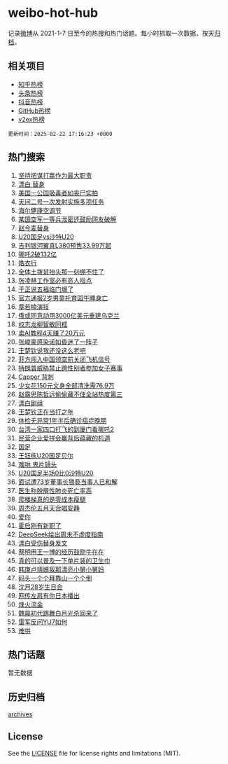 # weibo-hot-hub

记录[微博](https://www.weibo.com)从 2021-1-7 日至今的热搜和热门话题。每小时抓取一次数据，按天[归档](archives)。

## 相关项目

- [知乎热榜](https://github.com/lonnyzhang423/zhihu-hot-hub)
- [头条热榜](https://github.com/lonnyzhang423/toutiao-hot-hub)
- [抖音热榜](https://github.com/lonnyzhang423/douyin-hot-hub)
- [GitHub热榜](https://github.com/lonnyzhang423/github-hot-hub)
- [v2ex热榜](https://github.com/lonnyzhang423/v2ex-hot-hub)


`更新时间：2025-02-22 17:16:23 +0800`

## 热门搜索

1. [坚持把谋打赢作为最大职责](https://m.weibo.cn/search?containerid=100103type%3D1%26t%3D10%26q%3D%23%E5%9D%9A%E6%8C%81%E6%8A%8A%E8%B0%8B%E6%89%93%E8%B5%A2%E4%BD%9C%E4%B8%BA%E6%9C%80%E5%A4%A7%E8%81%8C%E8%B4%A3%23&stream_entry_id=51&isnewpage=1&extparam=seat%3D1%26cate%3D10103%26filter_type%3Drealtimehot%26stream_entry_id%3D51%26c_type%3D51%26pos%3D0%26q%3D%2523%25E5%259D%259A%25E6%258C%2581%25E6%258A%258A%25E8%25B0%258B%25E6%2589%2593%25E8%25B5%25A2%25E4%25BD%259C%25E4%25B8%25BA%25E6%259C%2580%25E5%25A4%25A7%25E8%2581%258C%25E8%25B4%25A3%2523%26dgr%3D0%26display_time%3D1740215782%26pre_seqid%3D174021578257808739409)
1. [漂白 替身](https://m.weibo.cn/search?containerid=100103type%3D1%26t%3D10%26q%3D%E6%BC%82%E7%99%BD+%E6%9B%BF%E8%BA%AB&stream_entry_id=31&isnewpage=1&extparam=seat%3D1%26filter_type%3Drealtimehot%26c_type%3D31%26flag%3D4%26cate%3D5001%26lcate%3D5001%26band_rank%3D1%26stream_entry_id%3D31%26q%3D%25E6%25BC%2582%25E7%2599%25BD%2520%25E6%259B%25BF%25E8%25BA%25AB%26dgr%3D0%26realpos%3D1%26pos%3D0%26display_time%3D1740215782%26pre_seqid%3D174021578257808739409)
1. [美国一公园吸毒者如丧尸实拍](https://m.weibo.cn/search?containerid=100103type%3D1%26t%3D10%26q%3D%23%E7%BE%8E%E5%9B%BD%E4%B8%80%E5%85%AC%E5%9B%AD%E5%90%B8%E6%AF%92%E8%80%85%E5%A6%82%E4%B8%A7%E5%B0%B8%E5%AE%9E%E6%8B%8D%23&stream_entry_id=31&isnewpage=1&extparam=seat%3D1%26filter_type%3Drealtimehot%26c_type%3D31%26flag%3D0%26cate%3D5001%26lcate%3D5001%26band_rank%3D2%26stream_entry_id%3D31%26q%3D%2523%25E7%25BE%258E%25E5%259B%25BD%25E4%25B8%2580%25E5%2585%25AC%25E5%259B%25AD%25E5%2590%25B8%25E6%25AF%2592%25E8%2580%2585%25E5%25A6%2582%25E4%25B8%25A7%25E5%25B0%25B8%25E5%25AE%259E%25E6%258B%258D%2523%26dgr%3D0%26realpos%3D2%26pos%3D1%26display_time%3D1740215782%26pre_seqid%3D174021578257808739409)
1. [天问二号一次发射实施多项任务](https://m.weibo.cn/search?containerid=100103type%3D1%26t%3D10%26q%3D%23%E5%A4%A9%E9%97%AE%E4%BA%8C%E5%8F%B7%E4%B8%80%E6%AC%A1%E5%8F%91%E5%B0%84%E5%AE%9E%E6%96%BD%E5%A4%9A%E9%A1%B9%E4%BB%BB%E5%8A%A1%23&stream_entry_id=31&isnewpage=1&extparam=seat%3D1%26filter_type%3Drealtimehot%26c_type%3D31%26flag%3D1%26cate%3D5001%26lcate%3D5001%26band_rank%3D3%26stream_entry_id%3D31%26q%3D%2523%25E5%25A4%25A9%25E9%2597%25AE%25E4%25BA%258C%25E5%258F%25B7%25E4%25B8%2580%25E6%25AC%25A1%25E5%258F%2591%25E5%25B0%2584%25E5%25AE%259E%25E6%2596%25BD%25E5%25A4%259A%25E9%25A1%25B9%25E4%25BB%25BB%25E5%258A%25A1%2523%26dgr%3D0%26realpos%3D3%26pos%3D2%26display_time%3D1740215782%26pre_seqid%3D174021578257808739409)
1. [海尔健康空调节](https://m.weibo.cn/search?containerid=100103type%3D1%26t%3D10%26q%3D%23%E6%B5%B7%E5%B0%94%E5%81%A5%E5%BA%B7%E7%A9%BA%E8%B0%83%E8%8A%82%23&stream_entry_id=31&isnewpage=1&extparam=seat%3D1%26adid%3D276473%26filter_type%3Drealtimehot%26topic_ad%3D1%26c_type%3D31%26cate%3D5001%26lcate%3D5001%26band_rank%3D4%26stream_entry_id%3D31%26pos%3D3%26is_ad_pos%3D1%26q%3D%2523%25E6%25B5%25B7%25E5%25B0%2594%25E5%2581%25A5%25E5%25BA%25B7%25E7%25A9%25BA%25E8%25B0%2583%25E8%258A%2582%2523%26dgr%3D0%26display_time%3D1740215782%26pre_seqid%3D174021578257808739409)
1. [某国空军一等兵泄密还鼓励网友破解](https://m.weibo.cn/search?containerid=100103type%3D1%26t%3D10%26q%3D%23%E6%9F%90%E5%9B%BD%E7%A9%BA%E5%86%9B%E4%B8%80%E7%AD%89%E5%85%B5%E6%B3%84%E5%AF%86%E8%BF%98%E9%BC%93%E5%8A%B1%E7%BD%91%E5%8F%8B%E7%A0%B4%E8%A7%A3%23&stream_entry_id=31&isnewpage=1&extparam=seat%3D1%26filter_type%3Drealtimehot%26c_type%3D31%26flag%3D1%26cate%3D5001%26lcate%3D5001%26band_rank%3D4%26stream_entry_id%3D31%26q%3D%2523%25E6%259F%2590%25E5%259B%25BD%25E7%25A9%25BA%25E5%2586%259B%25E4%25B8%2580%25E7%25AD%2589%25E5%2585%25B5%25E6%25B3%2584%25E5%25AF%2586%25E8%25BF%2598%25E9%25BC%2593%25E5%258A%25B1%25E7%25BD%2591%25E5%258F%258B%25E7%25A0%25B4%25E8%25A7%25A3%2523%26dgr%3D0%26realpos%3D4%26pos%3D4%26display_time%3D1740215782%26pre_seqid%3D174021578257808739409)
1. [赵今麦替身](https://m.weibo.cn/search?containerid=100103type%3D1%26t%3D10%26q%3D%E8%B5%B5%E4%BB%8A%E9%BA%A6%E6%9B%BF%E8%BA%AB&stream_entry_id=31&isnewpage=1&extparam=seat%3D1%26filter_type%3Drealtimehot%26c_type%3D31%26flag%3D1%26cate%3D5001%26lcate%3D5001%26band_rank%3D5%26stream_entry_id%3D31%26q%3D%25E8%25B5%25B5%25E4%25BB%258A%25E9%25BA%25A6%25E6%259B%25BF%25E8%25BA%25AB%26dgr%3D0%26realpos%3D5%26pos%3D5%26display_time%3D1740215782%26pre_seqid%3D174021578257808739409)
1. [U20国足vs沙特U20](https://m.weibo.cn/search?containerid=100103type%3D1%26t%3D10%26q%3D%23U20%E5%9B%BD%E8%B6%B3vs%E6%B2%99%E7%89%B9U20%23&stream_entry_id=31&isnewpage=1&extparam=seat%3D1%26filter_type%3Drealtimehot%26c_type%3D31%26flag%3D1%26cate%3D5001%26lcate%3D5001%26band_rank%3D6%26stream_entry_id%3D31%26q%3D%2523U20%25E5%259B%25BD%25E8%25B6%25B3vs%25E6%25B2%2599%25E7%2589%25B9U20%2523%26dgr%3D0%26realpos%3D6%26pos%3D6%26display_time%3D1740215782%26pre_seqid%3D174021578257808739409)
1. [吉利银河翼真L380预售33.99万起](https://m.weibo.cn/search?containerid=100103type%3D1%26t%3D10%26q%3D%23%E5%90%89%E5%88%A9%E9%93%B6%E6%B2%B3%E7%BF%BC%E7%9C%9FL380%E9%A2%84%E5%94%AE33.99%E4%B8%87%E8%B5%B7%23&stream_entry_id=31&isnewpage=1&extparam=seat%3D1%26adid%3D276471%26filter_type%3Drealtimehot%26topic_ad%3D1%26c_type%3D31%26cate%3D5001%26lcate%3D5001%26band_rank%3D7%26stream_entry_id%3D31%26pos%3D7%26is_ad_pos%3D1%26q%3D%2523%25E5%2590%2589%25E5%2588%25A9%25E9%2593%25B6%25E6%25B2%25B3%25E7%25BF%25BC%25E7%259C%259FL380%25E9%25A2%2584%25E5%2594%25AE33.99%25E4%25B8%2587%25E8%25B5%25B7%2523%26dgr%3D0%26display_time%3D1740215782%26pre_seqid%3D174021578257808739409)
1. [哪吒2破132亿](https://m.weibo.cn/search?containerid=100103type%3D1%26t%3D10%26q%3D%23%E5%93%AA%E5%90%922%E7%A0%B4132%E4%BA%BF%23&stream_entry_id=31&isnewpage=1&extparam=seat%3D1%26filter_type%3Drealtimehot%26c_type%3D31%26flag%3D0%26cate%3D5001%26lcate%3D5001%26band_rank%3D7%26stream_entry_id%3D31%26q%3D%2523%25E5%2593%25AA%25E5%2590%25922%25E7%25A0%25B4132%25E4%25BA%25BF%2523%26dgr%3D0%26realpos%3D7%26pos%3D8%26display_time%3D1740215782%26pre_seqid%3D174021578257808739409)
1. [皓衣行](https://m.weibo.cn/search?containerid=100103type%3D1%26t%3D10%26q%3D%E7%9A%93%E8%A1%A3%E8%A1%8C&stream_entry_id=31&isnewpage=1&extparam=seat%3D1%26filter_type%3Drealtimehot%26c_type%3D31%26flag%3D1%26cate%3D5001%26lcate%3D5001%26band_rank%3D8%26stream_entry_id%3D31%26q%3D%25E7%259A%2593%25E8%25A1%25A3%25E8%25A1%258C%26dgr%3D0%26realpos%3D8%26pos%3D9%26display_time%3D1740215782%26pre_seqid%3D174021578257808739409)
1. [全体土拨鼠抬头那一刻绷不住了](https://m.weibo.cn/search?containerid=100103type%3D1%26t%3D10%26q%3D%23%E5%85%A8%E4%BD%93%E5%9C%9F%E6%8B%A8%E9%BC%A0%E6%8A%AC%E5%A4%B4%E9%82%A3%E4%B8%80%E5%88%BB%E7%BB%B7%E4%B8%8D%E4%BD%8F%E4%BA%86%23&stream_entry_id=31&isnewpage=1&extparam=seat%3D1%26filter_type%3Drealtimehot%26c_type%3D31%26flag%3D1%26cate%3D5001%26lcate%3D5001%26band_rank%3D9%26stream_entry_id%3D31%26q%3D%2523%25E5%2585%25A8%25E4%25BD%2593%25E5%259C%259F%25E6%258B%25A8%25E9%25BC%25A0%25E6%258A%25AC%25E5%25A4%25B4%25E9%2582%25A3%25E4%25B8%2580%25E5%2588%25BB%25E7%25BB%25B7%25E4%25B8%258D%25E4%25BD%258F%25E4%25BA%2586%2523%26dgr%3D0%26realpos%3D9%26pos%3D10%26display_time%3D1740215782%26pre_seqid%3D174021578257808739409)
1. [张凌赫工作室必有高人指点](https://m.weibo.cn/search?containerid=100103type%3D1%26t%3D10%26q%3D%E5%BC%A0%E5%87%8C%E8%B5%AB%E5%B7%A5%E4%BD%9C%E5%AE%A4%E5%BF%85%E6%9C%89%E9%AB%98%E4%BA%BA%E6%8C%87%E7%82%B9&stream_entry_id=31&isnewpage=1&extparam=seat%3D1%26filter_type%3Drealtimehot%26c_type%3D31%26flag%3D1%26cate%3D5001%26lcate%3D5001%26band_rank%3D10%26stream_entry_id%3D31%26q%3D%25E5%25BC%25A0%25E5%2587%258C%25E8%25B5%25AB%25E5%25B7%25A5%25E4%25BD%259C%25E5%25AE%25A4%25E5%25BF%2585%25E6%259C%2589%25E9%25AB%2598%25E4%25BA%25BA%25E6%258C%2587%25E7%2582%25B9%26dgr%3D0%26realpos%3D10%26pos%3D11%26display_time%3D1740215782%26pre_seqid%3D174021578257808739409)
1. [于正说五福临门爆了](https://m.weibo.cn/search?containerid=100103type%3D1%26t%3D10%26q%3D%23%E4%BA%8E%E6%AD%A3%E8%AF%B4%E4%BA%94%E7%A6%8F%E4%B8%B4%E9%97%A8%E7%88%86%E4%BA%86%23&stream_entry_id=31&isnewpage=1&extparam=seat%3D1%26filter_type%3Drealtimehot%26c_type%3D31%26flag%3D1%26cate%3D5001%26lcate%3D5001%26band_rank%3D11%26stream_entry_id%3D31%26q%3D%2523%25E4%25BA%258E%25E6%25AD%25A3%25E8%25AF%25B4%25E4%25BA%2594%25E7%25A6%258F%25E4%25B8%25B4%25E9%2597%25A8%25E7%2588%2586%25E4%25BA%2586%2523%26dgr%3D0%26realpos%3D11%26pos%3D12%26display_time%3D1740215782%26pre_seqid%3D174021578257808739409)
1. [官方通报2岁男童托育园午睡身亡](https://m.weibo.cn/search?containerid=100103type%3D1%26t%3D10%26q%3D%23%E5%AE%98%E6%96%B9%E9%80%9A%E6%8A%A52%E5%B2%81%E7%94%B7%E7%AB%A5%E6%89%98%E8%82%B2%E5%9B%AD%E5%8D%88%E7%9D%A1%E8%BA%AB%E4%BA%A1%23&stream_entry_id=31&isnewpage=1&extparam=seat%3D1%26filter_type%3Drealtimehot%26c_type%3D31%26flag%3D0%26cate%3D5001%26lcate%3D5001%26band_rank%3D12%26stream_entry_id%3D31%26q%3D%2523%25E5%25AE%2598%25E6%2596%25B9%25E9%2580%259A%25E6%258A%25A52%25E5%25B2%2581%25E7%2594%25B7%25E7%25AB%25A5%25E6%2589%2598%25E8%2582%25B2%25E5%259B%25AD%25E5%258D%2588%25E7%259D%25A1%25E8%25BA%25AB%25E4%25BA%25A1%2523%26dgr%3D0%26realpos%3D12%26pos%3D13%26display_time%3D1740215782%26pre_seqid%3D174021578257808739409)
1. [章若楠演技](https://m.weibo.cn/search?containerid=100103type%3D1%26t%3D10%26q%3D%E7%AB%A0%E8%8B%A5%E6%A5%A0%E6%BC%94%E6%8A%80&stream_entry_id=31&isnewpage=1&extparam=seat%3D1%26filter_type%3Drealtimehot%26c_type%3D31%26flag%3D0%26cate%3D5001%26lcate%3D5001%26band_rank%3D13%26stream_entry_id%3D31%26q%3D%25E7%25AB%25A0%25E8%258B%25A5%25E6%25A5%25A0%25E6%25BC%2594%25E6%258A%2580%26dgr%3D0%26realpos%3D13%26pos%3D14%26display_time%3D1740215782%26pre_seqid%3D174021578257808739409)
1. [俄或同意动用3000亿美元重建乌克兰](https://m.weibo.cn/search?containerid=100103type%3D1%26t%3D10%26q%3D%23%E4%BF%84%E6%88%96%E5%90%8C%E6%84%8F%E5%8A%A8%E7%94%A83000%E4%BA%BF%E7%BE%8E%E5%85%83%E9%87%8D%E5%BB%BA%E4%B9%8C%E5%85%8B%E5%85%B0%23&stream_entry_id=31&isnewpage=1&extparam=seat%3D1%26filter_type%3Drealtimehot%26c_type%3D31%26flag%3D1%26cate%3D5001%26lcate%3D5001%26band_rank%3D14%26stream_entry_id%3D31%26q%3D%2523%25E4%25BF%2584%25E6%2588%2596%25E5%2590%258C%25E6%2584%258F%25E5%258A%25A8%25E7%2594%25A83000%25E4%25BA%25BF%25E7%25BE%258E%25E5%2585%2583%25E9%2587%258D%25E5%25BB%25BA%25E4%25B9%258C%25E5%2585%258B%25E5%2585%25B0%2523%26dgr%3D0%26realpos%3D14%26pos%3D15%26display_time%3D1740215782%26pre_seqid%3D174021578257808739409)
1. [权志龙柳智敏同框](https://m.weibo.cn/search?containerid=100103type%3D1%26t%3D10%26q%3D%23%E6%9D%83%E5%BF%97%E9%BE%99%E6%9F%B3%E6%99%BA%E6%95%8F%E5%90%8C%E6%A1%86%23&stream_entry_id=31&isnewpage=1&extparam=seat%3D1%26filter_type%3Drealtimehot%26c_type%3D31%26flag%3D1%26cate%3D5001%26lcate%3D5001%26band_rank%3D15%26stream_entry_id%3D31%26q%3D%2523%25E6%259D%2583%25E5%25BF%2597%25E9%25BE%2599%25E6%259F%25B3%25E6%2599%25BA%25E6%2595%258F%25E5%2590%258C%25E6%25A1%2586%2523%26dgr%3D0%26realpos%3D15%26pos%3D16%26display_time%3D1740215782%26pre_seqid%3D174021578257808739409)
1. [卖AI教程4天赚了20万元](https://m.weibo.cn/search?containerid=100103type%3D1%26t%3D10%26q%3D%23%E5%8D%96AI%E6%95%99%E7%A8%8B4%E5%A4%A9%E8%B5%9A%E4%BA%8620%E4%B8%87%E5%85%83%23&stream_entry_id=31&isnewpage=1&extparam=seat%3D1%26filter_type%3Drealtimehot%26c_type%3D31%26flag%3D0%26cate%3D5001%26lcate%3D5001%26band_rank%3D16%26stream_entry_id%3D31%26q%3D%2523%25E5%258D%2596AI%25E6%2595%2599%25E7%25A8%258B4%25E5%25A4%25A9%25E8%25B5%259A%25E4%25BA%258620%25E4%25B8%2587%25E5%2585%2583%2523%26dgr%3D0%26realpos%3D16%26pos%3D17%26display_time%3D1740215782%26pre_seqid%3D174021578257808739409)
1. [张峻豪感染诺如昏迷了一阵子](https://m.weibo.cn/search?containerid=100103type%3D1%26t%3D10%26q%3D%23%E5%BC%A0%E5%B3%BB%E8%B1%AA%E6%84%9F%E6%9F%93%E8%AF%BA%E5%A6%82%E6%98%8F%E8%BF%B7%E4%BA%86%E4%B8%80%E9%98%B5%E5%AD%90%23&stream_entry_id=31&isnewpage=1&extparam=seat%3D1%26filter_type%3Drealtimehot%26c_type%3D31%26flag%3D0%26cate%3D5001%26lcate%3D5001%26band_rank%3D17%26stream_entry_id%3D31%26q%3D%2523%25E5%25BC%25A0%25E5%25B3%25BB%25E8%25B1%25AA%25E6%2584%259F%25E6%259F%2593%25E8%25AF%25BA%25E5%25A6%2582%25E6%2598%258F%25E8%25BF%25B7%25E4%25BA%2586%25E4%25B8%2580%25E9%2598%25B5%25E5%25AD%2590%2523%26dgr%3D0%26realpos%3D17%26pos%3D18%26display_time%3D1740215782%26pre_seqid%3D174021578257808739409)
1. [王楚钦说我还没这么老吧](https://m.weibo.cn/search?containerid=100103type%3D1%26t%3D10%26q%3D%23%E7%8E%8B%E6%A5%9A%E9%92%A6%E8%AF%B4%E6%88%91%E8%BF%98%E6%B2%A1%E8%BF%99%E4%B9%88%E8%80%81%E5%90%A7%23&stream_entry_id=31&isnewpage=1&extparam=seat%3D1%26filter_type%3Drealtimehot%26c_type%3D31%26flag%3D0%26cate%3D5001%26lcate%3D5001%26band_rank%3D18%26stream_entry_id%3D31%26q%3D%2523%25E7%258E%258B%25E6%25A5%259A%25E9%2592%25A6%25E8%25AF%25B4%25E6%2588%2591%25E8%25BF%2598%25E6%25B2%25A1%25E8%25BF%2599%25E4%25B9%2588%25E8%2580%2581%25E5%2590%25A7%2523%26dgr%3D0%26realpos%3D18%26pos%3D19%26display_time%3D1740215782%26pre_seqid%3D174021578257808739409)
1. [菲方闯入中国领空前关闭飞机信号](https://m.weibo.cn/search?containerid=100103type%3D1%26t%3D10%26q%3D%23%E8%8F%B2%E6%96%B9%E9%97%AF%E5%85%A5%E4%B8%AD%E5%9B%BD%E9%A2%86%E7%A9%BA%E5%89%8D%E5%85%B3%E9%97%AD%E9%A3%9E%E6%9C%BA%E4%BF%A1%E5%8F%B7%23&stream_entry_id=31&isnewpage=1&extparam=seat%3D1%26filter_type%3Drealtimehot%26c_type%3D31%26flag%3D1%26cate%3D5001%26lcate%3D5001%26band_rank%3D19%26stream_entry_id%3D31%26q%3D%2523%25E8%258F%25B2%25E6%2596%25B9%25E9%2597%25AF%25E5%2585%25A5%25E4%25B8%25AD%25E5%259B%25BD%25E9%25A2%2586%25E7%25A9%25BA%25E5%2589%258D%25E5%2585%25B3%25E9%2597%25AD%25E9%25A3%259E%25E6%259C%25BA%25E4%25BF%25A1%25E5%258F%25B7%2523%26dgr%3D0%26realpos%3D19%26pos%3D20%26display_time%3D1740215782%26pre_seqid%3D174021578257808739409)
1. [特朗普威胁禁止跨性别者参加女子赛事](https://m.weibo.cn/search?containerid=100103type%3D1%26t%3D10%26q%3D%23%E7%89%B9%E6%9C%97%E6%99%AE%E5%A8%81%E8%83%81%E7%A6%81%E6%AD%A2%E8%B7%A8%E6%80%A7%E5%88%AB%E8%80%85%E5%8F%82%E5%8A%A0%E5%A5%B3%E5%AD%90%E8%B5%9B%E4%BA%8B%23&stream_entry_id=31&isnewpage=1&extparam=seat%3D1%26filter_type%3Drealtimehot%26c_type%3D31%26flag%3D1%26cate%3D5001%26lcate%3D5001%26band_rank%3D20%26stream_entry_id%3D31%26q%3D%2523%25E7%2589%25B9%25E6%259C%2597%25E6%2599%25AE%25E5%25A8%2581%25E8%2583%2581%25E7%25A6%2581%25E6%25AD%25A2%25E8%25B7%25A8%25E6%2580%25A7%25E5%2588%25AB%25E8%2580%2585%25E5%258F%2582%25E5%258A%25A0%25E5%25A5%25B3%25E5%25AD%2590%25E8%25B5%259B%25E4%25BA%258B%2523%26dgr%3D0%26realpos%3D20%26pos%3D21%26display_time%3D1740215782%26pre_seqid%3D174021578257808739409)
1. [Capper 背刺](https://m.weibo.cn/search?containerid=100103type%3D1%26t%3D10%26q%3DCapper+%E8%83%8C%E5%88%BA&stream_entry_id=31&isnewpage=1&extparam=seat%3D1%26filter_type%3Drealtimehot%26c_type%3D31%26flag%3D1%26cate%3D5001%26lcate%3D5001%26band_rank%3D21%26stream_entry_id%3D31%26q%3DCapper%2520%25E8%2583%258C%25E5%2588%25BA%26dgr%3D0%26realpos%3D21%26pos%3D22%26display_time%3D1740215782%26pre_seqid%3D174021578257808739409)
1. [少女花150元文身全部清洗需76.9万](https://m.weibo.cn/search?containerid=100103type%3D1%26t%3D10%26q%3D%23%E5%B0%91%E5%A5%B3%E8%8A%B1150%E5%85%83%E6%96%87%E8%BA%AB%E5%85%A8%E9%83%A8%E6%B8%85%E6%B4%97%E9%9C%8076.9%E4%B8%87%23&stream_entry_id=31&isnewpage=1&extparam=seat%3D1%26filter_type%3Drealtimehot%26c_type%3D31%26flag%3D0%26cate%3D5001%26lcate%3D5001%26band_rank%3D22%26stream_entry_id%3D31%26q%3D%2523%25E5%25B0%2591%25E5%25A5%25B3%25E8%258A%25B1150%25E5%2585%2583%25E6%2596%2587%25E8%25BA%25AB%25E5%2585%25A8%25E9%2583%25A8%25E6%25B8%2585%25E6%25B4%2597%25E9%259C%258076.9%25E4%25B8%2587%2523%26dgr%3D0%26realpos%3D22%26pos%3D23%26display_time%3D1740215782%26pre_seqid%3D174021578257808739409)
1. [赵露思陈哲远偷偷藏不住全站热度第三](https://m.weibo.cn/search?containerid=100103type%3D1%26t%3D10%26q%3D%23%E8%B5%B5%E9%9C%B2%E6%80%9D%E9%99%88%E5%93%B2%E8%BF%9C%E5%81%B7%E5%81%B7%E8%97%8F%E4%B8%8D%E4%BD%8F%E5%85%A8%E7%AB%99%E7%83%AD%E5%BA%A6%E7%AC%AC%E4%B8%89%23&stream_entry_id=31&isnewpage=1&extparam=seat%3D1%26filter_type%3Drealtimehot%26c_type%3D31%26flag%3D1%26cate%3D5001%26lcate%3D5001%26band_rank%3D23%26stream_entry_id%3D31%26q%3D%2523%25E8%25B5%25B5%25E9%259C%25B2%25E6%2580%259D%25E9%2599%2588%25E5%2593%25B2%25E8%25BF%259C%25E5%2581%25B7%25E5%2581%25B7%25E8%2597%258F%25E4%25B8%258D%25E4%25BD%258F%25E5%2585%25A8%25E7%25AB%2599%25E7%2583%25AD%25E5%25BA%25A6%25E7%25AC%25AC%25E4%25B8%2589%2523%26dgr%3D0%26realpos%3D23%26pos%3D24%26display_time%3D1740215782%26pre_seqid%3D174021578257808739409)
1. [漂白剧组](https://m.weibo.cn/search?containerid=100103type%3D1%26t%3D10%26q%3D%E6%BC%82%E7%99%BD%E5%89%A7%E7%BB%84&stream_entry_id=31&isnewpage=1&extparam=seat%3D1%26filter_type%3Drealtimehot%26c_type%3D31%26flag%3D1%26cate%3D5001%26lcate%3D5001%26band_rank%3D24%26stream_entry_id%3D31%26q%3D%25E6%25BC%2582%25E7%2599%25BD%25E5%2589%25A7%25E7%25BB%2584%26dgr%3D0%26realpos%3D24%26pos%3D25%26display_time%3D1740215782%26pre_seqid%3D174021578257808739409)
1. [王楚钦正在当打之年](https://m.weibo.cn/search?containerid=100103type%3D1%26t%3D10%26q%3D%23%E7%8E%8B%E6%A5%9A%E9%92%A6%E6%AD%A3%E5%9C%A8%E5%BD%93%E6%89%93%E4%B9%8B%E5%B9%B4%23&stream_entry_id=31&isnewpage=1&extparam=seat%3D1%26filter_type%3Drealtimehot%26c_type%3D31%26flag%3D1%26cate%3D5001%26lcate%3D5001%26band_rank%3D25%26stream_entry_id%3D31%26q%3D%2523%25E7%258E%258B%25E6%25A5%259A%25E9%2592%25A6%25E6%25AD%25A3%25E5%259C%25A8%25E5%25BD%2593%25E6%2589%2593%25E4%25B9%258B%25E5%25B9%25B4%2523%26dgr%3D0%26realpos%3D25%26pos%3D26%26display_time%3D1740215782%26pre_seqid%3D174021578257808739409)
1. [体检无异常1年半后确诊癌症晚期](https://m.weibo.cn/search?containerid=100103type%3D1%26t%3D10%26q%3D%23%E4%BD%93%E6%A3%80%E6%97%A0%E5%BC%82%E5%B8%B81%E5%B9%B4%E5%8D%8A%E5%90%8E%E7%A1%AE%E8%AF%8A%E7%99%8C%E7%97%87%E6%99%9A%E6%9C%9F%23&stream_entry_id=31&isnewpage=1&extparam=seat%3D1%26filter_type%3Drealtimehot%26c_type%3D31%26flag%3D1%26cate%3D5001%26lcate%3D5001%26band_rank%3D26%26stream_entry_id%3D31%26q%3D%2523%25E4%25BD%2593%25E6%25A3%2580%25E6%2597%25A0%25E5%25BC%2582%25E5%25B8%25B81%25E5%25B9%25B4%25E5%258D%258A%25E5%2590%258E%25E7%25A1%25AE%25E8%25AF%258A%25E7%2599%258C%25E7%2597%2587%25E6%2599%259A%25E6%259C%259F%2523%26dgr%3D0%26realpos%3D26%26pos%3D27%26display_time%3D1740215782%26pre_seqid%3D174021578257808739409)
1. [台湾一家四口打飞的到厦门看哪吒2](https://m.weibo.cn/search?containerid=100103type%3D1%26t%3D10%26q%3D%23%E5%8F%B0%E6%B9%BE%E4%B8%80%E5%AE%B6%E5%9B%9B%E5%8F%A3%E6%89%93%E9%A3%9E%E7%9A%84%E5%88%B0%E5%8E%A6%E9%97%A8%E7%9C%8B%E5%93%AA%E5%90%922%23&stream_entry_id=31&isnewpage=1&extparam=seat%3D1%26filter_type%3Drealtimehot%26c_type%3D31%26flag%3D1%26cate%3D5001%26lcate%3D5001%26band_rank%3D27%26stream_entry_id%3D31%26q%3D%2523%25E5%258F%25B0%25E6%25B9%25BE%25E4%25B8%2580%25E5%25AE%25B6%25E5%259B%259B%25E5%258F%25A3%25E6%2589%2593%25E9%25A3%259E%25E7%259A%2584%25E5%2588%25B0%25E5%258E%25A6%25E9%2597%25A8%25E7%259C%258B%25E5%2593%25AA%25E5%2590%25922%2523%26dgr%3D0%26realpos%3D27%26pos%3D28%26display_time%3D1740215782%26pre_seqid%3D174021578257808739409)
1. [民营企业爱拼会赢背后蕴藏的机遇](https://m.weibo.cn/search?containerid=100103type%3D1%26t%3D10%26q%3D%23%E6%B0%91%E8%90%A5%E4%BC%81%E4%B8%9A%E7%88%B1%E6%8B%BC%E4%BC%9A%E8%B5%A2%E8%83%8C%E5%90%8E%E8%95%B4%E8%97%8F%E7%9A%84%E6%9C%BA%E9%81%87%23&stream_entry_id=31&isnewpage=1&extparam=seat%3D1%26filter_type%3Drealtimehot%26c_type%3D31%26flag%3D0%26cate%3D5001%26lcate%3D5001%26band_rank%3D28%26stream_entry_id%3D31%26q%3D%2523%25E6%25B0%2591%25E8%2590%25A5%25E4%25BC%2581%25E4%25B8%259A%25E7%2588%25B1%25E6%258B%25BC%25E4%25BC%259A%25E8%25B5%25A2%25E8%2583%258C%25E5%2590%258E%25E8%2595%25B4%25E8%2597%258F%25E7%259A%2584%25E6%259C%25BA%25E9%2581%2587%2523%26dgr%3D0%26realpos%3D28%26pos%3D29%26display_time%3D1740215782%26pre_seqid%3D174021578257808739409)
1. [国足](https://m.weibo.cn/search?containerid=100103type%3D1%26t%3D10%26q%3D%E5%9B%BD%E8%B6%B3&stream_entry_id=31&isnewpage=1&extparam=seat%3D1%26filter_type%3Drealtimehot%26c_type%3D31%26flag%3D1%26cate%3D5001%26lcate%3D5001%26band_rank%3D29%26stream_entry_id%3D31%26q%3D%25E5%259B%25BD%25E8%25B6%25B3%26dgr%3D0%26realpos%3D29%26pos%3D30%26display_time%3D1740215782%26pre_seqid%3D174021578257808739409)
1. [王钰栋U20国足贝尔](https://m.weibo.cn/search?containerid=100103type%3D1%26t%3D10%26q%3D%23%E7%8E%8B%E9%92%B0%E6%A0%8BU20%E5%9B%BD%E8%B6%B3%E8%B4%9D%E5%B0%94%23&stream_entry_id=31&isnewpage=1&extparam=seat%3D1%26filter_type%3Drealtimehot%26c_type%3D31%26flag%3D1%26cate%3D5001%26lcate%3D5001%26band_rank%3D30%26stream_entry_id%3D31%26q%3D%2523%25E7%258E%258B%25E9%2592%25B0%25E6%25A0%258BU20%25E5%259B%25BD%25E8%25B6%25B3%25E8%25B4%259D%25E5%25B0%2594%2523%26dgr%3D0%26realpos%3D30%26pos%3D31%26display_time%3D1740215782%26pre_seqid%3D174021578257808739409)
1. [难哄 鬼片镜头](https://m.weibo.cn/search?containerid=100103type%3D1%26t%3D10%26q%3D%E9%9A%BE%E5%93%84+%E9%AC%BC%E7%89%87%E9%95%9C%E5%A4%B4&stream_entry_id=31&isnewpage=1&extparam=seat%3D1%26filter_type%3Drealtimehot%26c_type%3D31%26flag%3D0%26cate%3D5001%26lcate%3D5001%26band_rank%3D31%26stream_entry_id%3D31%26q%3D%25E9%259A%25BE%25E5%2593%2584%2520%25E9%25AC%25BC%25E7%2589%2587%25E9%2595%259C%25E5%25A4%25B4%26dgr%3D0%26realpos%3D31%26pos%3D32%26display_time%3D1740215782%26pre_seqid%3D174021578257808739409)
1. [U20国足半场0比0沙特U20](https://m.weibo.cn/search?containerid=100103type%3D1%26t%3D10%26q%3DU20%E5%9B%BD%E8%B6%B3%E5%8D%8A%E5%9C%BA0%E6%AF%940%E6%B2%99%E7%89%B9U20&stream_entry_id=31&isnewpage=1&extparam=seat%3D1%26filter_type%3Drealtimehot%26c_type%3D31%26flag%3D1%26cate%3D5001%26lcate%3D5001%26band_rank%3D32%26stream_entry_id%3D31%26q%3DU20%25E5%259B%25BD%25E8%25B6%25B3%25E5%258D%258A%25E5%259C%25BA0%25E6%25AF%25940%25E6%25B2%2599%25E7%2589%25B9U20%26dgr%3D0%26realpos%3D32%26pos%3D33%26display_time%3D1740215782%26pre_seqid%3D174021578257808739409)
1. [面试遭73岁董事长猥亵当事人已和解](https://m.weibo.cn/search?containerid=100103type%3D1%26t%3D10%26q%3D%23%E9%9D%A2%E8%AF%95%E9%81%AD73%E5%B2%81%E8%91%A3%E4%BA%8B%E9%95%BF%E7%8C%A5%E4%BA%B5%E5%BD%93%E4%BA%8B%E4%BA%BA%E5%B7%B2%E5%92%8C%E8%A7%A3%23&stream_entry_id=31&isnewpage=1&extparam=seat%3D1%26filter_type%3Drealtimehot%26c_type%3D31%26flag%3D0%26cate%3D5001%26lcate%3D5001%26band_rank%3D33%26stream_entry_id%3D31%26q%3D%2523%25E9%259D%25A2%25E8%25AF%2595%25E9%2581%25AD73%25E5%25B2%2581%25E8%2591%25A3%25E4%25BA%258B%25E9%2595%25BF%25E7%258C%25A5%25E4%25BA%25B5%25E5%25BD%2593%25E4%25BA%258B%25E4%25BA%25BA%25E5%25B7%25B2%25E5%2592%258C%25E8%25A7%25A3%2523%26dgr%3D0%26realpos%3D33%26pos%3D34%26display_time%3D1740215782%26pre_seqid%3D174021578257808739409)
1. [医生称脱屑性肺炎死亡率高](https://m.weibo.cn/search?containerid=100103type%3D1%26t%3D10%26q%3D%23%E5%8C%BB%E7%94%9F%E7%A7%B0%E8%84%B1%E5%B1%91%E6%80%A7%E8%82%BA%E7%82%8E%E6%AD%BB%E4%BA%A1%E7%8E%87%E9%AB%98%23&stream_entry_id=31&isnewpage=1&extparam=seat%3D1%26filter_type%3Drealtimehot%26c_type%3D31%26flag%3D0%26cate%3D5001%26lcate%3D5001%26band_rank%3D34%26stream_entry_id%3D31%26q%3D%2523%25E5%258C%25BB%25E7%2594%259F%25E7%25A7%25B0%25E8%2584%25B1%25E5%25B1%2591%25E6%2580%25A7%25E8%2582%25BA%25E7%2582%258E%25E6%25AD%25BB%25E4%25BA%25A1%25E7%258E%2587%25E9%25AB%2598%2523%26dgr%3D0%26realpos%3D34%26pos%3D35%26display_time%3D1740215782%26pre_seqid%3D174021578257808739409)
1. [爬楼梯真的是零成本瘦腿](https://m.weibo.cn/search?containerid=100103type%3D1%26t%3D10%26q%3D%23%E7%88%AC%E6%A5%BC%E6%A2%AF%E7%9C%9F%E7%9A%84%E6%98%AF%E9%9B%B6%E6%88%90%E6%9C%AC%E7%98%A6%E8%85%BF%23&stream_entry_id=31&isnewpage=1&extparam=seat%3D1%26filter_type%3Drealtimehot%26c_type%3D31%26flag%3D1%26cate%3D5001%26lcate%3D5001%26band_rank%3D35%26stream_entry_id%3D31%26q%3D%2523%25E7%2588%25AC%25E6%25A5%25BC%25E6%25A2%25AF%25E7%259C%259F%25E7%259A%2584%25E6%2598%25AF%25E9%259B%25B6%25E6%2588%2590%25E6%259C%25AC%25E7%2598%25A6%25E8%2585%25BF%2523%26dgr%3D0%26realpos%3D35%26pos%3D36%26display_time%3D1740215782%26pre_seqid%3D174021578257808739409)
1. [周杰伦五月天合唱安静](https://m.weibo.cn/search?containerid=100103type%3D1%26t%3D10%26q%3D%23%E5%91%A8%E6%9D%B0%E4%BC%A6%E4%BA%94%E6%9C%88%E5%A4%A9%E5%90%88%E5%94%B1%E5%AE%89%E9%9D%99%23&stream_entry_id=31&isnewpage=1&extparam=seat%3D1%26filter_type%3Drealtimehot%26c_type%3D31%26flag%3D1%26cate%3D5001%26lcate%3D5001%26band_rank%3D36%26stream_entry_id%3D31%26q%3D%2523%25E5%2591%25A8%25E6%259D%25B0%25E4%25BC%25A6%25E4%25BA%2594%25E6%259C%2588%25E5%25A4%25A9%25E5%2590%2588%25E5%2594%25B1%25E5%25AE%2589%25E9%259D%2599%2523%26dgr%3D0%26realpos%3D36%26pos%3D37%26display_time%3D1740215782%26pre_seqid%3D174021578257808739409)
1. [爱你](https://m.weibo.cn/search?containerid=100103type%3D1%26t%3D10%26q%3D%E7%88%B1%E4%BD%A0&stream_entry_id=31&isnewpage=1&extparam=seat%3D1%26filter_type%3Drealtimehot%26c_type%3D31%26flag%3D0%26cate%3D5001%26lcate%3D5001%26band_rank%3D37%26stream_entry_id%3D31%26q%3D%25E7%2588%25B1%25E4%25BD%25A0%26dgr%3D0%26realpos%3D37%26pos%3D38%26display_time%3D1740215782%26pre_seqid%3D174021578257808739409)
1. [霍启刚有新职了](https://m.weibo.cn/search?containerid=100103type%3D1%26t%3D10%26q%3D%23%E9%9C%8D%E5%90%AF%E5%88%9A%E6%9C%89%E6%96%B0%E8%81%8C%E4%BA%86%23&stream_entry_id=31&isnewpage=1&extparam=seat%3D1%26filter_type%3Drealtimehot%26c_type%3D31%26flag%3D1%26cate%3D5001%26lcate%3D5001%26band_rank%3D38%26stream_entry_id%3D31%26q%3D%2523%25E9%259C%258D%25E5%2590%25AF%25E5%2588%259A%25E6%259C%2589%25E6%2596%25B0%25E8%2581%258C%25E4%25BA%2586%2523%26dgr%3D0%26realpos%3D38%26pos%3D39%26display_time%3D1740215782%26pre_seqid%3D174021578257808739409)
1. [DeepSeek给出周末不虚度指南](https://m.weibo.cn/search?containerid=100103type%3D1%26t%3D10%26q%3D%23DeepSeek%E7%BB%99%E5%87%BA%E5%91%A8%E6%9C%AB%E4%B8%8D%E8%99%9A%E5%BA%A6%E6%8C%87%E5%8D%97%23&stream_entry_id=31&isnewpage=1&extparam=seat%3D1%26filter_type%3Drealtimehot%26c_type%3D31%26flag%3D0%26cate%3D5001%26lcate%3D5001%26band_rank%3D39%26stream_entry_id%3D31%26q%3D%2523DeepSeek%25E7%25BB%2599%25E5%2587%25BA%25E5%2591%25A8%25E6%259C%25AB%25E4%25B8%258D%25E8%2599%259A%25E5%25BA%25A6%25E6%258C%2587%25E5%258D%2597%2523%26dgr%3D0%26realpos%3D39%26pos%3D40%26display_time%3D1740215782%26pre_seqid%3D174021578257808739409)
1. [漂白受伤替身发文](https://m.weibo.cn/search?containerid=100103type%3D1%26t%3D10%26q%3D%E6%BC%82%E7%99%BD%E5%8F%97%E4%BC%A4%E6%9B%BF%E8%BA%AB%E5%8F%91%E6%96%87&stream_entry_id=31&isnewpage=1&extparam=seat%3D1%26filter_type%3Drealtimehot%26c_type%3D31%26flag%3D1%26cate%3D5001%26lcate%3D5001%26band_rank%3D40%26stream_entry_id%3D31%26q%3D%25E6%25BC%2582%25E7%2599%25BD%25E5%258F%2597%25E4%25BC%25A4%25E6%259B%25BF%25E8%25BA%25AB%25E5%258F%2591%25E6%2596%2587%26dgr%3D0%26realpos%3D40%26pos%3D41%26display_time%3D1740215782%26pre_seqid%3D174021578257808739409)
1. [蔡明用王一博的经历鼓励牛在在](https://m.weibo.cn/search?containerid=100103type%3D1%26t%3D10%26q%3D%23%E8%94%A1%E6%98%8E%E7%94%A8%E7%8E%8B%E4%B8%80%E5%8D%9A%E7%9A%84%E7%BB%8F%E5%8E%86%E9%BC%93%E5%8A%B1%E7%89%9B%E5%9C%A8%E5%9C%A8%23&stream_entry_id=31&isnewpage=1&extparam=seat%3D1%26filter_type%3Drealtimehot%26c_type%3D31%26flag%3D0%26cate%3D5001%26lcate%3D5001%26band_rank%3D41%26stream_entry_id%3D31%26q%3D%2523%25E8%2594%25A1%25E6%2598%258E%25E7%2594%25A8%25E7%258E%258B%25E4%25B8%2580%25E5%258D%259A%25E7%259A%2584%25E7%25BB%258F%25E5%258E%2586%25E9%25BC%2593%25E5%258A%25B1%25E7%2589%259B%25E5%259C%25A8%25E5%259C%25A8%2523%26dgr%3D0%26realpos%3D41%26pos%3D42%26display_time%3D1740215782%26pre_seqid%3D174021578257808739409)
1. [真的可以普及一下单片装的卫生巾](https://m.weibo.cn/search?containerid=100103type%3D1%26t%3D10%26q%3D%23%E7%9C%9F%E7%9A%84%E5%8F%AF%E4%BB%A5%E6%99%AE%E5%8F%8A%E4%B8%80%E4%B8%8B%E5%8D%95%E7%89%87%E8%A3%85%E7%9A%84%E5%8D%AB%E7%94%9F%E5%B7%BE%23&stream_entry_id=31&isnewpage=1&extparam=seat%3D1%26filter_type%3Drealtimehot%26c_type%3D31%26flag%3D1%26cate%3D5001%26lcate%3D5001%26band_rank%3D42%26stream_entry_id%3D31%26q%3D%2523%25E7%259C%259F%25E7%259A%2584%25E5%258F%25AF%25E4%25BB%25A5%25E6%2599%25AE%25E5%258F%258A%25E4%25B8%2580%25E4%25B8%258B%25E5%258D%2595%25E7%2589%2587%25E8%25A3%2585%25E7%259A%2584%25E5%258D%25AB%25E7%2594%259F%25E5%25B7%25BE%2523%26dgr%3D0%26realpos%3D42%26pos%3D43%26display_time%3D1740215782%26pre_seqid%3D174021578257808739409)
1. [韩庚卢靖姗我那漂亮小舅小舅妈](https://m.weibo.cn/search?containerid=100103type%3D1%26t%3D10%26q%3D%E9%9F%A9%E5%BA%9A%E5%8D%A2%E9%9D%96%E5%A7%97%E6%88%91%E9%82%A3%E6%BC%82%E4%BA%AE%E5%B0%8F%E8%88%85%E5%B0%8F%E8%88%85%E5%A6%88&stream_entry_id=31&isnewpage=1&extparam=seat%3D1%26filter_type%3Drealtimehot%26c_type%3D31%26flag%3D0%26cate%3D5001%26lcate%3D5001%26band_rank%3D43%26stream_entry_id%3D31%26q%3D%25E9%259F%25A9%25E5%25BA%259A%25E5%258D%25A2%25E9%259D%2596%25E5%25A7%2597%25E6%2588%2591%25E9%2582%25A3%25E6%25BC%2582%25E4%25BA%25AE%25E5%25B0%258F%25E8%2588%2585%25E5%25B0%258F%25E8%2588%2585%25E5%25A6%2588%26dgr%3D0%26realpos%3D43%26pos%3D44%26display_time%3D1740215782%26pre_seqid%3D174021578257808739409)
1. [码头一个个拜靠山一个个倒](https://m.weibo.cn/search?containerid=100103type%3D1%26t%3D10%26q%3D%E7%A0%81%E5%A4%B4%E4%B8%80%E4%B8%AA%E4%B8%AA%E6%8B%9C%E9%9D%A0%E5%B1%B1%E4%B8%80%E4%B8%AA%E4%B8%AA%E5%80%92&stream_entry_id=31&isnewpage=1&extparam=seat%3D1%26filter_type%3Drealtimehot%26c_type%3D31%26flag%3D1%26cate%3D5001%26lcate%3D5001%26band_rank%3D44%26stream_entry_id%3D31%26q%3D%25E7%25A0%2581%25E5%25A4%25B4%25E4%25B8%2580%25E4%25B8%25AA%25E4%25B8%25AA%25E6%258B%259C%25E9%259D%25A0%25E5%25B1%25B1%25E4%25B8%2580%25E4%25B8%25AA%25E4%25B8%25AA%25E5%2580%2592%26dgr%3D0%26realpos%3D44%26pos%3D45%26display_time%3D1740215782%26pre_seqid%3D174021578257808739409)
1. [沈月28岁生日会](https://m.weibo.cn/search?containerid=100103type%3D1%26t%3D10%26q%3D%23%E6%B2%88%E6%9C%8828%E5%B2%81%E7%94%9F%E6%97%A5%E4%BC%9A%23&stream_entry_id=31&isnewpage=1&extparam=seat%3D1%26filter_type%3Drealtimehot%26c_type%3D31%26flag%3D0%26cate%3D5001%26lcate%3D5001%26band_rank%3D45%26stream_entry_id%3D31%26q%3D%2523%25E6%25B2%2588%25E6%259C%258828%25E5%25B2%2581%25E7%2594%259F%25E6%2597%25A5%25E4%25BC%259A%2523%26dgr%3D0%26realpos%3D45%26pos%3D46%26display_time%3D1740215782%26pre_seqid%3D174021578257808739409)
1. [网传左肩有你日本播出](https://m.weibo.cn/search?containerid=100103type%3D1%26t%3D10%26q%3D%23%E7%BD%91%E4%BC%A0%E5%B7%A6%E8%82%A9%E6%9C%89%E4%BD%A0%E6%97%A5%E6%9C%AC%E6%92%AD%E5%87%BA%23&stream_entry_id=31&isnewpage=1&extparam=seat%3D1%26filter_type%3Drealtimehot%26c_type%3D31%26flag%3D1%26cate%3D5001%26lcate%3D5001%26band_rank%3D46%26stream_entry_id%3D31%26q%3D%2523%25E7%25BD%2591%25E4%25BC%25A0%25E5%25B7%25A6%25E8%2582%25A9%25E6%259C%2589%25E4%25BD%25A0%25E6%2597%25A5%25E6%259C%25AC%25E6%2592%25AD%25E5%2587%25BA%2523%26dgr%3D0%26realpos%3D46%26pos%3D47%26display_time%3D1740215782%26pre_seqid%3D174021578257808739409)
1. [烽火流金](https://m.weibo.cn/search?containerid=100103type%3D1%26t%3D10%26q%3D%E7%83%BD%E7%81%AB%E6%B5%81%E9%87%91&stream_entry_id=31&isnewpage=1&extparam=seat%3D1%26filter_type%3Drealtimehot%26c_type%3D31%26flag%3D0%26cate%3D5001%26lcate%3D5001%26band_rank%3D47%26stream_entry_id%3D31%26q%3D%25E7%2583%25BD%25E7%2581%25AB%25E6%25B5%2581%25E9%2587%2591%26dgr%3D0%26realpos%3D47%26pos%3D48%26display_time%3D1740215782%26pre_seqid%3D174021578257808739409)
1. [魏晨初代跳舞白月光杀回来了](https://m.weibo.cn/search?containerid=100103type%3D1%26t%3D10%26q%3D%E9%AD%8F%E6%99%A8%E5%88%9D%E4%BB%A3%E8%B7%B3%E8%88%9E%E7%99%BD%E6%9C%88%E5%85%89%E6%9D%80%E5%9B%9E%E6%9D%A5%E4%BA%86&stream_entry_id=31&isnewpage=1&extparam=seat%3D1%26filter_type%3Drealtimehot%26c_type%3D31%26flag%3D0%26cate%3D5001%26lcate%3D5001%26band_rank%3D48%26stream_entry_id%3D31%26q%3D%25E9%25AD%258F%25E6%2599%25A8%25E5%2588%259D%25E4%25BB%25A3%25E8%25B7%25B3%25E8%2588%259E%25E7%2599%25BD%25E6%259C%2588%25E5%2585%2589%25E6%259D%2580%25E5%259B%259E%25E6%259D%25A5%25E4%25BA%2586%26dgr%3D0%26realpos%3D48%26pos%3D49%26display_time%3D1740215782%26pre_seqid%3D174021578257808739409)
1. [雷军反问YU7如何](https://m.weibo.cn/search?containerid=100103type%3D1%26t%3D10%26q%3D%23%E9%9B%B7%E5%86%9B%E5%8F%8D%E9%97%AEYU7%E5%A6%82%E4%BD%95%23&stream_entry_id=31&isnewpage=1&extparam=seat%3D1%26filter_type%3Drealtimehot%26c_type%3D31%26flag%3D1%26cate%3D5001%26lcate%3D5001%26band_rank%3D49%26stream_entry_id%3D31%26q%3D%2523%25E9%259B%25B7%25E5%2586%259B%25E5%258F%258D%25E9%2597%25AEYU7%25E5%25A6%2582%25E4%25BD%2595%2523%26dgr%3D0%26realpos%3D49%26pos%3D50%26display_time%3D1740215782%26pre_seqid%3D174021578257808739409)
1. [难哄](https://m.weibo.cn/search?containerid=100103type%3D1%26t%3D10%26q%3D%E9%9A%BE%E5%93%84&stream_entry_id=31&isnewpage=1&extparam=seat%3D1%26filter_type%3Drealtimehot%26c_type%3D31%26flag%3D0%26cate%3D5001%26lcate%3D5001%26band_rank%3D50%26stream_entry_id%3D31%26q%3D%25E9%259A%25BE%25E5%2593%2584%26dgr%3D0%26realpos%3D50%26pos%3D51%26display_time%3D1740215782%26pre_seqid%3D174021578257808739409)

## 热门话题

暂无数据

## 历史归档

[archives](archives)

## License

See the [LICENSE](LICENSE) file for license rights and limitations (MIT).
